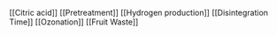 [[Citric acid]]
[[Pretreatment]]
[[Hydrogen production]]
[[Disintegration Time]]
[[Ozonation]]
[[Fruit Waste]]
